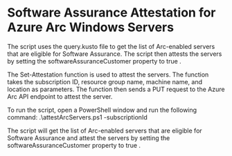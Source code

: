 # Software Assurance Attestation for Azure Arc Windows Servers


 The script uses the  query.kusto  file to get the list of Arc-enabled servers that are eligible for Software Assurance. The script then attests the servers by setting the  softwareAssuranceCustomer  property to  true . 
 
 The  Set-Attestation  function is used to attest the servers. The function takes the subscription ID, resource group name, machine name, and location as parameters. The function then sends a PUT request to the  Azure Arc API endpoint to attest the server. 
 
 
 To run the script, open a PowerShell window and run the following command: 
 .\attestArcServers.ps1 -subscriptionId <SubId>
 
 The script will get the list of Arc-enabled servers that are eligible for Software Assurance and attest the servers by setting the  softwareAssuranceCustomer  property to  true . 
